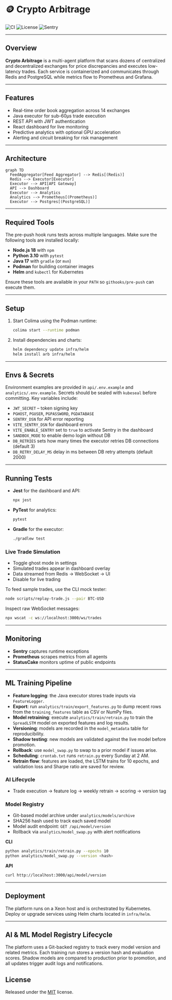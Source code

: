 # 🪙 Crypto Arbitrage

![CI](https://github.com/QuantumFluxAlgo/crypto-arbitrage/actions/workflows/ci.yml/badge.svg)
![License](https://img.shields.io/badge/license-MIT-green.svg)
![Sentry](https://img.shields.io/badge/sentry-monitoring-orange)

---

## Overview

**Crypto Arbitrage** is a multi-agent platform that scans dozens of centralized and decentralized exchanges for price discrepancies and executes low-latency trades. Each service is containerized and communicates through Redis and PostgreSQL while metrics flow to Prometheus and Grafana.

---

## Features

- Real-time order book aggregation across 14 exchanges
- Java executor for sub-60µs trade execution
- REST API with JWT authentication
- React dashboard for live monitoring
- Predictive analytics with optional GPU acceleration
- Alerting and circuit breaking for risk management

---

## Architecture

```mermaid
graph TD
  FeedAggregator[Feed Aggregator] --> Redis[(Redis)]
  Redis --> Executor[Executor]
  Executor --> API[API Gateway]
  API --> Dashboard
  Executor --> Analytics
  Analytics --> Prometheus[(Prometheus)]
  Executor --> Postgres[(PostgreSQL)]
```

---

## Required Tools

The pre-push hook runs tests across multiple languages. Make sure the following tools are installed locally:

- **Node.js 18** with `npm`
- **Python 3.10** with `pytest`
- **Java 17** with `gradle` (or `mvn`)
- **Podman** for building container images
- **Helm** and `kubectl` for Kubernetes

Ensure these tools are available in your `PATH` so `githooks/pre-push` can execute them.

---

## Setup

1. Start Colima using the Podman runtime:
   ```bash
   colima start --runtime podman
   ```
2. Install dependencies and charts:
   ```bash
   helm dependency update infra/helm
   helm install arb infra/helm
   ```

---

## Envs & Secrets

Environment examples are provided in `api/.env.example` and `analytics/.env.example`. Secrets should be sealed with `kubeseal` before committing. Key variables include:

- `JWT_SECRET` – token signing key
- `PGHOST`, `PGUSER`, `PGPASSWORD`, `PGDATABASE`
- `SENTRY_DSN` for API error reporting
- `VITE_SENTRY_DSN` for dashboard errors
- `VITE_ENABLE_SENTRY` set to `true` to activate Sentry in the dashboard
- `SANDBOX_MODE` to enable demo login without DB
- `DB_RETRIES` sets how many times the executor retries DB connections (default 3)
- `DB_RETRY_DELAY_MS` delay in ms between DB retry attempts (default 2000)

---

## Running Tests

- **Jest** for the dashboard and API:
  ```bash
  npx jest
  ```
- **PyTest** for analytics:
  ```bash
  pytest
  ```
- **Gradle** for the executor:
  ```bash
  ./gradlew test
  ```
  
### Live Trade Simulation

- Toggle ghost mode in settings
- Simulated trades appear in dashboard overlay
- Data streamed from Redis → WebSocket → UI
- Disable for live trading

To feed sample trades, use the CLI mock tester:
```bash
node scripts/replay-trade.js --pair BTC-USD
```
Inspect raw WebSocket messages:
```bash
npx wscat -c ws://localhost:3000/ws/trades
```

---

## Monitoring

- **Sentry** captures runtime exceptions
- **Prometheus** scrapes metrics from all agents
- **StatusCake** monitors uptime of public endpoints

---

## ML Training Pipeline

- **Feature logging**: the Java executor stores trade inputs via `FeatureLogger`.
- **Export**: run `analytics/train/export_features.py` to dump recent rows from
  the `training_features` table as CSV or NumPy files.
- **Model retraining**: execute `analytics/train/retrain.py` to train the
  `SpreadLSTM` model on exported features and log results.
- **Versioning**: models are recorded in the `model_metadata` table for
  reproducibility.
- **Shadow testing**: new models are validated against the live model before
  promotion.
- **Rollback**: use `model_swap.py` to swap to a prior model if issues arise.
- **Scheduling**: `crontab.txt` runs `retrain.py` every Sunday at 2&nbsp;AM.
- **Retrain flow**: features are loaded, the LSTM trains for 10 epochs, and
  validation loss and Sharpe ratio are saved for review.

### AI Lifecycle

- Trade execution → feature log → weekly retrain → scoring → version tag

### Model Registry

- Git-based model archive under `analytics/models/archive`
- SHA256 hash used to track each saved model
- Model audit endpoint: `GET /api/model/version`
- Rollback via `analytics/model_swap.py` with alert notifications

**CLI**

```bash
python analytics/train/retrain.py --epochs 10
python analytics/model_swap.py --version <hash>
```

**API**

```bash
curl http://localhost:3000/api/model/version
```

---

## Deployment

The platform runs on a Xeon host and is orchestrated by Kubernetes. Deploy or upgrade services using Helm charts located in `infra/helm`.

---

## AI & ML Model Registry Lifecycle

The platform uses a Git-backed registry to track every model version and related metrics. Each training run stores a version hash and evaluation scores. Shadow models are compared to production prior to promotion, and all updates trigger audit logs and notifications.

## License

Released under the [MIT](LICENSE) license.
